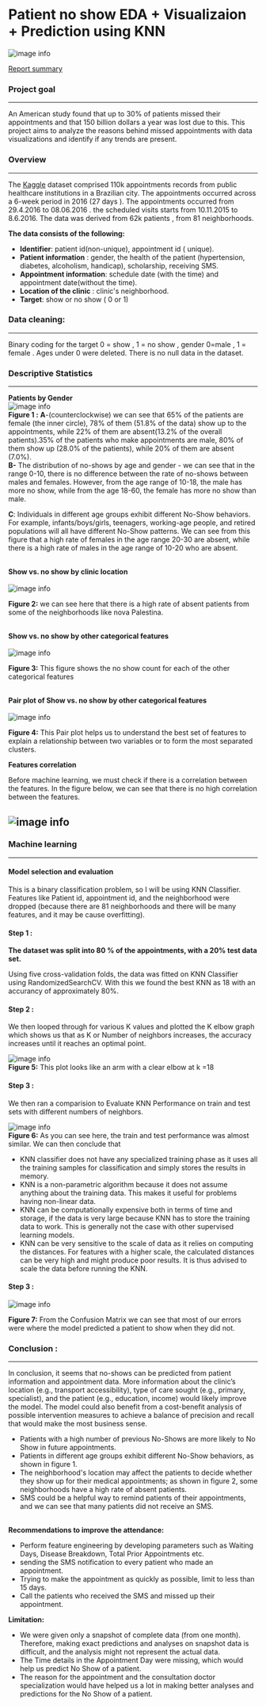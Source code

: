 # Patient no show EDA + Visualizaion + Prediction using KNN
![image info](./Pictures/no-show-patients.jpg)<br>

   [Report summary](https://drive.google.com/file/d/16RCD_4BEKDKMKZmpf8V8AP3uVs5Gv_45/view?usp=sharing)<br>


### Project goal 
---
An American study found that up to 30% of patients missed their appointments and that 150 billion dollars a year was lost due to this. This project aims to analyze the reasons behind missed appointments with data visualizations and identify if any trends are present.<br>

### Overview 
---
The [Kaggle](https://www.kaggle.com/joniarroba/noshowappointments)  dataset comprised 110k appointments records from public healthcare institutions in a Brazilian city. 
The appointments occurred across a 6-week period in 2016 (27 days ). 
The appointments occurred from 29.4.2016  to 08.06.2016 . the scheduled visits starts  from 10.11.2015 to 8.6.2016.
The data was derived from 62k patients , from 81 neighborhoods.<br>

**The data consists of the following:**
-	**Identifier**: patient id(non-unique), appointment id ( unique).
-	**Patient information** : gender, the health of the patient (hypertension, diabetes, alcoholism, handicap), scholarship, receiving SMS.
-	**Appointment information**: schedule date (with the time) and appointment date(without the time).
-	**Location of the clinic** : clinic's neighborhood.
-	**Target**: show or no show ( 0 or 1) 


### Data cleaning:
---
Binary coding for the target 0 = show , 1 = no show , gender 0=male , 1 = female .
Ages under 0 were deleted. There is no null data in the dataset.

### Descriptive Statistics
---

**Patients by Gender**<br>
![image info](./Pictures/dv0.png)<br>
**Figure 1 :** **A**-(counterclockwise) we can see that 65% of the patients are female (the inner circle), 78% of them (51.8% of the data) show up to the appointments, while 22% of them are absent(13.2% of the overall patients).35% of the patients who make appointments are male, 80% of them show up (28.0% of the patients), while 20% of them are absent (7.0%).<br>
**B-** The distribution of no-shows by age and gender - we can see that in the range 0-10, there is no difference between the rate of no-shows between males and females. However, from the age range of 10-18, the male has more no show, while from the age 18-60, the female has more no show than male.

**C**: Individuals in different age groups exhibit different No-Show behaviors. For example, infants/boys/girls, teenagers, working-age people, and retired populations will all have different No-Show patterns. We can see from this figure that a high rate of females in the age range 20-30 are absent, while there is a high rate of males in the age range of 10-20 who are absent. <br><br>


**Show vs. no show by clinic location**<br><br>
![image info](./Pictures/dv5.png)<br>

**Figure 2:** we can see here that there is a high rate of absent patients from some of the neighborhoods like nova Palestina.<br><br>

**Show vs. no show by other categorical features**<br><br>
![image info](./Pictures/dv6.png)<br>

**Figure 3:** This figure shows the no show count for each of the other categorical features<br><br>

**Pair plot of Show vs. no show by other categorical features**<br><br>
![image info](./Pictures/dv8.png)<br>

**Figure 4:** This Pair plot helps us to understand the best set of features to explain a relationship between two variables or to form the most separated clusters.

**Features correlation**

Before machine learning, we must check if there is a correlation between the features. In the figure below, we can see that there is no high correlation between the features. <br>

![image info](./Pictures/dv7.png)<br>
---

### Machine learning <br>
---
#### Model selection and evaluation <br>
This is a binary classification problem, so I will be using KNN Classifier. Features like Patient id, appointment id, and the neighborhood were dropped (because there are 81 neighborhoods and there will be many features, and it may be cause overfitting).

#### Step 1 : <br>

**The dataset was split into 80 % of the appointments, with a 20% test data set.**<br>

Using five cross-validation folds, the data was fitted on KNN Classifier using RandomizedSearchCV. With this we found the best KNN as 18 with an accurancy of approximately 80%. 

#### Step 2 : <br>

We then looped through for various K values and plotted the K elbow graph which shows us that as K or Number of neighbors increases, the accuracy increases until it reaches an optimal point. 

![image info](./Pictures/dv9.png)<br>
**Figure 5:** This plot looks like an arm with a clear elbow at k =18

#### Step 3 : <br>

We then ran a comparision to Evaluate KNN Performance on train and test sets with different numbers of neighbors.

![image info](./Pictures/dv11.png)<br>
**Figure 6:** As you can see here, the train and test performance was almost similar.
We can then conclude that 
- KNN classifier does not have any specialized training phase as it uses all the training samples for classification and simply stores the results in memory.
- KNN is a non-parametric algorithm because it does not assume anything about the training data. This makes it useful for problems having non-linear data.
- KNN can be computationally expensive both in terms of time and storage, if the data is very large because KNN has to store the training data to work. This is generally not the case with other supervised learning models.
- KNN can be very sensitive to the scale of data as it relies on computing the distances. For features with a higher scale, the calculated distances can be very high and might produce poor results. It is thus advised to scale the data before running the KNN.

#### Step 3 : <br>

![image info](./Pictures/dv10.png)<br>

**Figure 7:** From the Confusion Matrix we can see that most of our errors were where the model predicted a patient to show when they did not.


### Conclusion :
---
In conclusion, it seems that no-shows can be predicted from patient information and appointment data. More information about the clinic’s location (e.g., transport accessibility), type of care sought (e.g., primary, specialist), and the patient (e.g., education, income) would likely improve the model. The model could also benefit from a cost-benefit analysis of possible intervention measures to achieve a balance of precision and recall that would make the most business sense.
-	Patients with a high number of previous No-Shows are more likely to No Show in future appointments.
-	 Patients in different age groups exhibit different No-Show behaviors, as shown in figure 1.
-	The neighborhood's location may affect the patients to decide whether they show up for their medical appointments; as shown in figure 2, some neighborhoods have a high rate of absent patients.
-	SMS could be a helpful way to remind patients of their appointments, and we can see that many patients did not receive an SMS.<br><br>

**Recommendations to improve the attendance:**<br>
-   Perform feature engineering by developing parameters such as Waiting Days, Disease Breakdown, Total Prior Appointments etc.
-	sending the SMS notification to every patient who made an appointment.
-	Trying to make the appointment as quickly as possible, limit to less than 15 days.
-	Call the patients who received the SMS and missed up their appointment.

 **Limitation:**<br>
-	We were given only a snapshot of complete data (from one month). Therefore, making exact predictions and analyses on snapshot data is difficult, and the analysis might not represent the actual data.
-	The Time details in the Appointment Day were missing, which would help us predict No Show of a patient.
-	The reason for the appointment and the consultation doctor specialization would have helped us a lot in making better analyses and predictions for the No Show of a patient.




